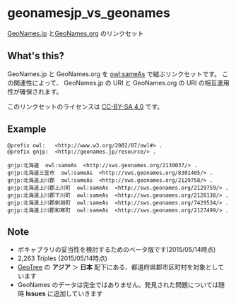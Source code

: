 # geonamesjp_vs_geonames
[GeoNames.jp](http://geonames.jp/) と[GeoNames.org](http://www.geonames.org/) のリンクセット


## What's this?
GeoNames.jp と GeoNames.org を [owl:sameAs](http://www.w3.org/2002/07/owl#sameAs) で結ぶリンクセットです。
この関連性によって、 GeoNames.jp の URI と GeoNames.org の URI の相互運用性が確保されます。

このリンクセットのライセンスは  [CC-BY-SA 4.0](http://creativecommons.org/licenses/by-sa/4.0/) です。


## Example

	@prefix owl:   <http://www.w3.org/2002/07/owl#> .
	@prefix gnjp:  <http://geonames.jp/resource/> .

	gnjp:北海道  owl:sameAs  <http://sws.geonames.org/2130037/> .
	gnjp:北海道三笠市  owl:sameAs  <http://sws.geonames.org/8301405/> .
	gnjp:北海道上川郡  owl:sameAs  <http://sws.geonames.org/2129758/> .
	gnjp:北海道上川郡上川町  owl:sameAs  <http://sws.geonames.org/2129759/> .
	gnjp:北海道上川郡下川町  owl:sameAs  <http://sws.geonames.org/2128138/> .
	gnjp:北海道上川郡剣淵町  owl:sameAs  <http://sws.geonames.org/7429534/> .
	gnjp:北海道上川郡和寒町  owl:sameAs  <http://sws.geonames.org/2127499/> .
	
## Note
* ボキャブラリの妥当性を検討するためのベータ版です(2015/05/14時点)
* 2,263 Triples (2015/05/14時点)
* [GeoTree](http://geotree.geonames.org/) の **アジア** ＞ **日本** 配下にある、都道府県郡市区町村を対象としています
* GeoNames のデータは完全ではありません。発見された問題については随時 **Issues** に追加していきます


